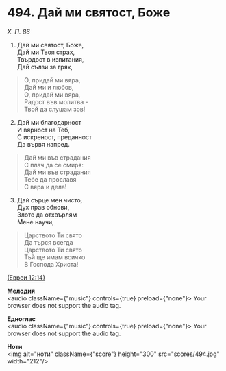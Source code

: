 # 494. Дай ми святост, Боже  

*Х. П. 86*  

1. Дай ми святост, Боже,  
Дай ми Твоя страх,  
Твърдост в изпитания,  
Дай сълзи за грях,  

> О, придай ми вяра,  
> Дай ми и любов,  
> О, придай ми вяра,  
> Радост във молитва -  
> Твой да слушам зов!  

2. Дай ми благодарност  
И вярност на Теб,  
С искреност, преданност  
Да вървя напред.  

> Дай ми във страдания  
> С плач да се смиря:  
> Дай ми във страдания  
> Тебе да прославя  
> С вяра и дела!  

3. Дай сърце мен чисто,  
Дух прав обнови,  
Злото да отхвърлям  
Мене научи,  

> Царството Ти свято  
> Да търся всегда  
> Царството Ти свято  
> Тъй ще имам всичко  
> В Господа Христа!  

[(Евреи 12:14)](http://biblia.bg/index.php?k=65&g=12&s=14)  

__Мелодия__  
<audio className={"music"} controls={true} preload={"none"}><source src="mp3/494.mp3" type="audio/mpeg"/>
Your browser does not support the audio tag.
</audio>  

__Едноглас__  
<audio className={"music"} controls={true} preload={"none"}><source src="transp/494.mp3" type="audio/mpeg"/>
Your browser does not support the audio tag.
</audio>  

__Ноти__  
<img alt="ноти" className={"score"} height="300" src="scores/494.jpg" width="212"/>
